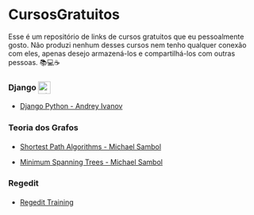 # CursosGratuitos

Esse é um repositório de links de cursos gratuitos que eu pessoalmente gosto. Não produzi nenhum desses cursos nem tenho qualquer conexão com eles, apenas desejo armazená-los e compartilhá-los com outras pessoas. 📚💻☕️

<h3 style="line-height: 25px;">
  <span style="vertical-align: middle;">Django</span>
  <img src="https://img.shields.io/badge/Django-092E20?style=for-the-badge&logo=django&logoColor=white" alt="Django badge" height="25" style="vertical-align:middle;">
</h3>

- [Django Python - Andrey Ivanov](https://www.youtube.com/playlist?list=PLP6YTIItbLXPxLs150bKsZQJkQY6eEUA_)

<h3 style="line-height: 25px;">
  <span style="vertical-align: middle;">Teoria dos Grafos</span>
</h3>

- [Shortest Path Algorithms - Michael Sambol](https://www.youtube.com/playlist?list=PL9xmBV_5YoZO-Y-H3xIC9DGSfVYJng9Yw)

- [Minimum Spanning Trees - Michael Sambol](https://www.youtube.com/playlist?list=PL9xmBV_5YoZObEi3Hf6lmyW-CBfs7nkOV)

<h3 style="line-height: 25px;">
  <span style="vertical-align: middle;">Regedit</span>
</h3>

- [Regedit Training](https://www.youtube.com/playlist?list=PLRaAr7ZJmXeC7ePrC5gWomcMG9TzPCXMa)
